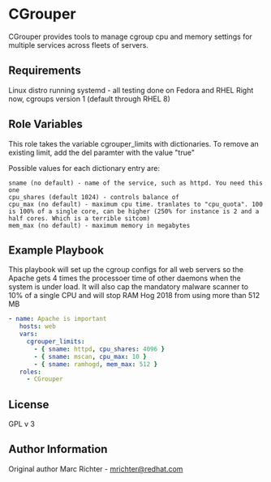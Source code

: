 CGrouper
=========

CGrouper provides tools to manage cgroup cpu and memory settings for multiple services across fleets of servers.

Requirements
------------

Linux distro running systemd - all testing done on Fedora and RHEL
Right now, cgroups version 1 (default through RHEL 8)

Role Variables
--------------

This role takes the variable cgrouper_limits with dictionaries. To remove an existing limit, add the del paramter with the value "true"

Possible values for each dictionary entry are:
```
sname (no default) - name of the service, such as httpd. You need this one
cpu_shares (default 1024) - controls balance of 
cpu_max (no default) - maximum cpu time. tranlates to "cpu_quota". 100 is 100% of a single core, can be higher (250% for instance is 2 and a half cores. Which is a terrible sitcom)
mem_max (no default) - maximum memory in megabytes
```

Example Playbook
----------------

This playbook will set up the cgroup configs for all web servers so the Apache gets 4 times the processoer time of other daemons when the system is under load. It will also cap the mandatory malware scanner to 10% of a single CPU and will stop RAM Hog 2018 from using more than 512 MB

```yml
- name: Apache is important
   hosts: web
   vars:
     cgrouper_limits:
       - { sname: httpd, cpu_shares: 4096 }
       - { sname: mscan, cpu_max: 10 } 
       - { sname: ramhogd, mem_max: 512 }
   roles:
     - CGrouper
```

License
-------

GPL v 3

Author Information
------------------

Original author Marc Richter - mrichter@redhat.com
